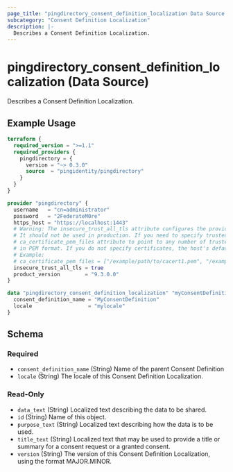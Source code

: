 ```yaml
---
page_title: "pingdirectory_consent_definition_localization Data Source - terraform-provider-pingdirectory"
subcategory: "Consent Definition Localization"
description: |-
  Describes a Consent Definition Localization.
---
```


# pingdirectory_consent_definition_localization (Data Source)

Describes a Consent Definition Localization.

## Example Usage

```terraform
terraform {
  required_version = ">=1.1"
  required_providers {
    pingdirectory = {
      version = "~> 0.3.0"
      source  = "pingidentity/pingdirectory"
    }
  }
}

provider "pingdirectory" {
  username   = "cn=administrator"
  password   = "2FederateM0re"
  https_host = "https://localhost:1443"
  # Warning: The insecure_trust_all_tls attribute configures the provider to trust any certificate presented by the PingDirectory server.
  # It should not be used in production. If you need to specify trusted CA certificates, use the
  # ca_certificate_pem_files attribute to point to any number of trusted CA certificate files
  # in PEM format. If you do not specify certificates, the host's default root CA set will be used.
  # Example:
  # ca_certificate_pem_files = ["/example/path/to/cacert1.pem", "/example/path/to/cacert2.pem"]
  insecure_trust_all_tls = true
  product_version        = "9.3.0.0"
}

data "pingdirectory_consent_definition_localization" "myConsentDefinitionLocalization" {
  consent_definition_name = "MyConsentDefinition"
  locale                  = "mylocale"
}
```

<!-- schema generated by tfplugindocs -->
## Schema

### Required

- `consent_definition_name` (String) Name of the parent Consent Definition
- `locale` (String) The locale of this Consent Definition Localization.

### Read-Only

- `data_text` (String) Localized text describing the data to be shared.
- `id` (String) Name of this object.
- `purpose_text` (String) Localized text describing how the data is to be used.
- `title_text` (String) Localized text that may be used to provide a title or summary for a consent request or a granted consent.
- `version` (String) The version of this Consent Definition Localization, using the format MAJOR.MINOR.

